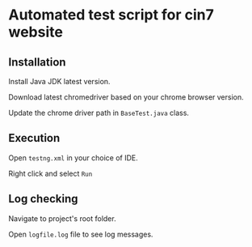 # Automated test script for cin7 website

## Installation
Install Java JDK latest version.

Download latest chromedriver based on your chrome browser version.

Update the chrome driver path in ```BaseTest.java``` class.

## Execution
Open ```testng.xml``` in your choice of IDE.

Right click and select ```Run```

## Log checking
Navigate to project's root folder.

Open ```logfile.log``` file to see log messages.

